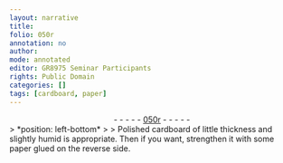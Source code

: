 ```yaml
---
layout: narrative
title: 
folio: 050r
annotation: no
author:
mode: annotated
editor: GR8975 Seminar Participants
rights: Public Domain
categories: []
tags: [cardboard, paper]
---
```


 <div class="folio" align="center">- - - - - <a href="http://gallica.bnf.fr/ark:/12148/btv1b10500001g/f105.image" target="_blank">050r</a> - - - - - </div> 
> *position: left-bottom*
> 
> Polished <span class="material">cardboard</span> of little thickness and slightly humid is appropriate. Then if you want, strengthen it with some <span class="material">paper</span> glued on the reverse side.
 